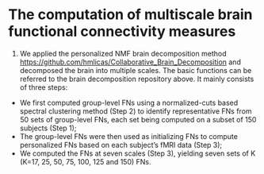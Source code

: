 # The computation of multiscale brain functional connectivity measures

1. We applied the personalized NMF brain decomposition method https://github.com/hmlicas/Collaborative_Brain_Decomposition and decomposed the brain into multiple scales. The basic functions can be referred to the brain decomposition repository above. It mainly consists of three steps:

- We first computed group-level FNs using a normalized-cuts based spectral clustering method (Step 2) to identify representative FNs from 50 sets of group-level FNs, each set being computed on a subset of 150 subjects (Step 1);
- The group-level FNs were then used as initializing FNs to compute personalized FNs based on each subject’s fMRI data (Step 3);
- We computed the FNs at seven scales (Step 3), yielding seven sets of  K (K=17, 25, 50, 75, 100, 125 and 150) FNs.
